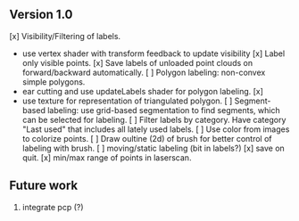 ## Version 1.0 ##

[x] Visibility/Filtering of labels.
  - use vertex shader with transform feedback to update visibility
[x] Label only visible points.
[x] Save labels of unloaded point clouds on forward/backward automatically.
[ ] Polygon labeling: non-convex simple polygons.
  - ear cutting and use updateLabels shader for polygon labeling. [x]
  - use texture for representation of triangulated polygon.
[ ] Segment-based labeling: use grid-based segmentation to find segments, which can be selected for labeling.
[ ] Filter labels by category. Have category "Last used" that includes all lately used labels.
[ ] Use color from images to colorize points.
[ ] Draw oultine (2d) of brush for better control of labeling with brush.
[ ] moving/static labeling (bit in labels?)
[x] save on quit.
[x] min/max range of points in laserscan.


## Future work
1. integrate pcp (?)